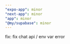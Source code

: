 ```yaml
---
"expo-app": minor
"next-app": minor
"app": minor
"@my/supabase": minor
---
```


fix: fix chat api / env var error
